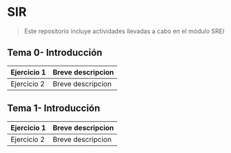 # SIR
> Este repositorio incluye actividades llevadas a cabo en el módulo SREI

 ## Tema 0- Introducción

| Ejercicio 1 | Breve descripcion |
| ----------- | ----------------- |
| Ejercicio 2 | Breve descripcion |

## Tema 1- Introducción

| Ejercicio 1 | Breve descripcion |
| ----------- | ----------------- |
| Ejercicio 2 | Breve descripcion |
